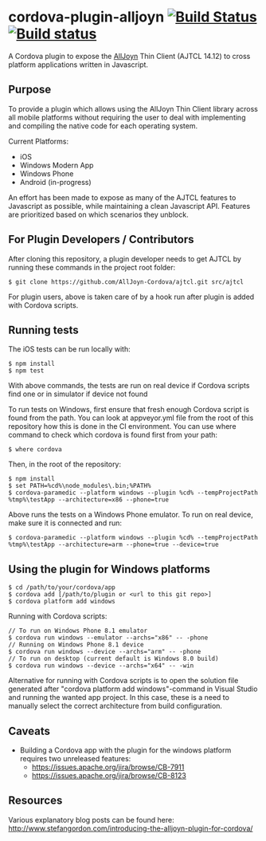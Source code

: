 cordova-plugin-alljoyn [![Build Status](https://travis-ci.org/AllJoyn-Cordova/cordova-plugin-alljoyn.svg?branch=master)](https://travis-ci.org/AllJoyn-Cordova/cordova-plugin-alljoyn) [![Build status](https://ci.appveyor.com/api/projects/status/0e2dbkgl7xim5eao/branch/master?svg=true)](https://ci.appveyor.com/project/vjrantal/cordova-plugin-alljoyn-uqr9k)
======================

A Cordova plugin to expose the [AllJoyn](https://allseenalliance.org/alljoyn-framework-tutorial) Thin Client (AJTCL 14.12) to cross platform applications written in Javascript.

Purpose
--------------------
To provide a plugin which allows using the AllJoyn Thin Client library across all mobile platforms without requiring the user to deal with implementing and compiling the native code for each operating system.

Current Platforms:
* iOS
* Windows Modern App
* Windows Phone
* Android (in-progress)

An effort has been made to expose as many of the AJTCL features to Javascript as possible, while maintaining a clean Javascript API.  Features are prioritized based on which scenarios they unblock.  

For Plugin Developers / Contributors
--------------------
After cloning this repository, a plugin developer needs to get AJTCL by running these commands in the project root folder:

```
$ git clone https://github.com/AllJoyn-Cordova/ajtcl.git src/ajtcl
```

For plugin users, above is taken care of by a hook run after plugin is added with Cordova scripts.

Running tests
-------------

The iOS tests can be run locally with:

```
$ npm install
$ npm test
```

With above commands, the tests are run on real device if Cordova scripts find one or in simulator if device not found

To run tests on Windows, first ensure that fresh enough Cordova script is found from the path. You can look at appveyor.yml file from the root of this repository how this is done in the CI environment. You can use where command to check which cordova is found first from your path:

```
$ where cordova
```

Then, in the root of the repository:

```
$ npm install
$ set PATH=%cd%\node_modules\.bin;%PATH%
$ cordova-paramedic --platform windows --plugin %cd% --tempProjectPath %tmp%\testApp --architecture=x86 --phone=true
```

Above runs the tests on a Windows Phone emulator. To run on real device, make sure it is connected and run:

```
$ cordova-paramedic --platform windows --plugin %cd% --tempProjectPath %tmp%\testApp --architecture=arm --phone=true --device=true
```

Using the plugin for Windows platforms
--------------------------------------

```
$ cd /path/to/your/cordova/app
$ cordova add [/path/to/plugin or <url to this git repo>]
$ cordova platform add windows
```

Running with Cordova scripts:

```
// To run on Windows Phone 8.1 emulator
$ cordova run windows --emulator --archs="x86" -- -phone
// Running on Windows Phone 8.1 device
$ cordova run windows --device --archs="arm" -- -phone
// To run on desktop (current default is Windows 8.0 build)
$ cordova run windows --device --archs="x64" -- -win
```

Alternative for running with Cordova scripts is to open the solution file generated after "cordova platform add windows"-command in Visual Studio and running the wanted app project. In this case, these is a need to manually select the correct architecture from build configuration.

Caveats
-------
* Building a Cordova app with the plugin for the windows platform requires two unreleased features:
  * https://issues.apache.org/jira/browse/CB-7911
  * https://issues.apache.org/jira/browse/CB-8123

Resources
---------
Various explanatory blog posts can be found here:
http://www.stefangordon.com/introducing-the-alljoyn-plugin-for-cordova/
